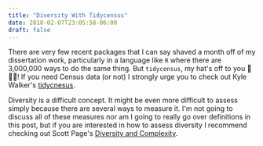```yaml
---
title: "Diversity With Tidycensus"
date: 2018-02-07T23:05:58-06:00
draft: false
---
```


There are very few recent packages that I can say shaved a month off of my dissertation work, particularly in a language like `R` where there are 3,000,000 ways to do the same thing. But `tidycensus`, my hat's off to you 👏👏👏! If you need Census data (or not) I strongly urge you to check out Kyle Walker's [tidycnesus](https://walkerke.github.io/tidycensus/).

Diversity is a difficult concept. It might be even more difficult to assess simply because there are several ways to measure it. I'm not going to discuss all of these measures nor am I going to really go over definitions in this post, but if you are interested in how to assess diversity I recommend checking out Scott Page's [Diversity and Complexity](https://press.princeton.edu/titles/9208.html).